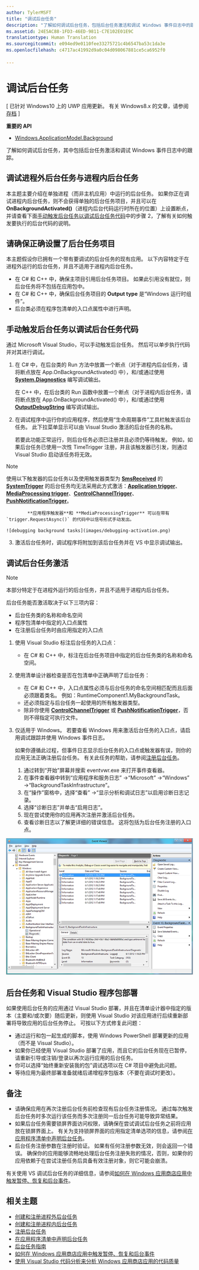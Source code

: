 ```yaml
---
author: TylerMSFT
title: "调试后台任务"
description: "了解如何调试后台任务，包括后台任务激活和调试 Windows 事件日志中的跟踪。"
ms.assetid: 24E5AC88-1FD3-46ED-9811-C7E102E01E9C
translationtype: Human Translation
ms.sourcegitcommit: e094ed9e0110fee33275721c4b6547ba53c1da3e
ms.openlocfilehash: c4717ac41992d9a0c04d098067881ce5ca6952f0

---
```


# 调试后台任务

\[ 已针对 Windows10 上的 UWP 应用更新。 有关 Windows8.x 的文章，请参阅[存档](http://go.microsoft.com/fwlink/p/?linkid=619132) \]

**重要的 API**
-   [Windows.ApplicationModel.Background](https://msdn.microsoft.com/library/windows/apps/br224847)

了解如何调试后台任务，其中包括后台任务激活和调试 Windows 事件日志中的跟踪。

## 调试进程外后台任务与进程内后台任务
本主题主要介绍在单独进程（而非主机应用）中运行的后台任务。 如果你正在调试进程内后台任务，则不会获得单独的后台任务项目，并且可以在 **OnBackgroundActivated()**（进程内后台代码运行时所在的位置）上设置断点，并请查看下面[手动触发后台任务以调试后台任务代码](#Trigger-background-tasks-manually-to-debug-background-task-code)中的步骤 2，了解有关如何触发要执行的后台代码的说明。

## 请确保正确设置了后台任务项目

本主题假设你已拥有一个带有要调试的后台任务的现有应用。 以下内容特定于在进程外运行的后台任务，并且不适用于进程内后台任务。

-   在 C# 和 C++ 中，确保主项目引用后台任务项目。 如果此引用没有就位，则后台任务将不包括在应用包中。
-   在 C# 和 C++ 中，确保后台任务项目的 **Output type** 是“Windows 运行时组件”。
-   后台类必须在程序包清单的入口点属性中进行声明。

## 手动触发后台任务以调试后台任务代码

通过 Microsoft Visual Studio，可以手动触发后台任务。 然后可以单步执行代码并对其进行调试。

1.  在 C# 中，在后台类的 Run 方法中放置一个断点（对于进程内后台任务，请将断点放在 App.OnBackgroundActivated() 中），和/或通过使用 [**System.Diagnostics**](https://msdn.microsoft.com/library/windows/apps/xaml/hh441592.aspx) 编写调试输出。

    在 C++ 中，在后台类的 Run 函数中放置一个断点（对于进程内后台任务，请将断点放在 App.OnBackgroundActivated() 中），和/或通过使用 [**OutputDebugString**](https://msdn.microsoft.com/library/windows/desktop/aa363362) 编写调试输出。

2.  在调试程序中运行你的应用程序，然后使用“生命周期事件”工具栏触发该后台任务。 此下拉菜单显示可以由 Visual Studio 激活的后台任务的名称。

    若要此功能正常运行，则后台任务必须已注册并且必须仍等待触发。 例如，如果后台任务已使用一次性 TimeTrigger 注册，并且该触发器已引发，则通过 Visual Studio 启动该任务将无效。

> [!Note]
> 使用以下触发器的后台任务以及使用触发器类型为 [**SmsReceived**](https://msdn.microsoft.com/library/windows/apps/br224839) 的 [**SystemTrigger**](https://msdn.microsoft.com/library/windows/apps/br224838) 的后台任务均无法采用此方式激活：[**Application trigger**](https://msdn.microsoft.com/en-us/library/windows/apps/windows.applicationmodel.background.applicationtrigger.aspx)、[**MediaProcessing trigger**](https://msdn.microsoft.com/en-us/library/windows/apps/windows.applicationmodel.background.mediaprocessingtrigger.aspx)、[**ControlChannelTrigger**](https://msdn.microsoft.com/library/windows/apps/hh701032)、[**PushNotificationTrigger**](https://msdn.microsoft.com/library/windows/apps/hh700543)。  
> 
>             **应用程序触发器**和 **MediaProcessingTrigger** 可以在带有 `trigger.RequestAsync()` 的代码中以信号形式手动发出。     

    ![debugging background tasks](images/debugging-activation.png)

3.  激活后台任务时，调试程序将附加到该后台任务并在 VS 中显示调试输出。

## 调试后台任务激活

> [!NOTE]
> 本部分特定于在进程外运行的后台任务，并且不适用于进程内后台任务。

后台任务能否激活取决于以下三项内容：

-   后台任务类的名称和命名空间
-   程序包清单中指定的入口点属性
-   在注册后台任务时由应用指定的入口点

1.  使用 Visual Studio 标注后台任务的入口点：

    -   在 C# 和 C++ 中，标注在后台任务项目中指定的后台任务类的名称和命名空间。

2.  使用清单设计器检查是否在包清单中正确声明了后台任务：

    -   在 C# 和 C++ 中，入口点属性必须与后台任务的命名空间相匹配而且后面必须跟着类名。 例如：RuntimeComponent1.MyBackgroundTask。
    -   还必须指定与后台任务一起使用的所有触发器类型。
    -   除非你使用 [**ControlChannelTrigger**](https://msdn.microsoft.com/library/windows/apps/hh701032) 或 [**PushNotificationTrigger**](https://msdn.microsoft.com/library/windows/apps/hh700543)，否则不得指定可执行文件。

3.  仅适用于 Windows。 若要查看 Windows 用来激活后台任务的入口点，请启用调试跟踪并使用 Windows 事件日志。

    如果你遵循此过程，但事件日志显示后台任务的入口点或触发器有误，则你的应用无法正确注册后台任务。 有关此任务的帮助，请参阅[注册后台任务](register-a-background-task.md)。

    1.  通过转到“开始”屏幕并搜索 eventvwr.exe 来打开事件查看器。
    2.  在事件查看器中转到“应用程序和服务日志” -&gt;“Microsoft” -&gt;“Windows” -&gt;“BackgroundTaskInfrastructure”。
    3.  在“操作”窗格中，选择“查看” -&gt;“显示分析和调试日志”以启用诊断日志记录。
    4.  选择“诊断日志”并单击“启用日志”。
    5.  现在尝试使用你的应用再次注册并激活后台任务。
    6.  查看诊断日志以了解更详细的错误信息。 这将包括为后台任务注册的入口点。

![用于提供后台任务调试信息的事件查看器](images/event-viewer.png)

## 后台任务和 Visual Studio 程序包部署

如果使用后台任务的应用通过 Visual Studio 部署，并且在清单设计器中指定的版本（主要和/或次要）随后更新，则使用 Visual Studio 对该应用进行后续重新部署将导致应用的后台任务停止。 可按以下方式修复此问题：

-   通过运行和包一起生成的脚本，使用 Windows PowerShell 部署更新的应用（而不是 Visual Studio）。
-   如果你已经使用 Visual Studio 部署了应用，而且它的后台任务现在已暂停，请重新引导或注销/登录以再次运行应用的后台任务。
-   你可以选择“始终重新安装我的包”调试选项以在 C# 项目中避免此问题。
-   等待应用为最终部署准备就绪后递增程序包版本（不要在调试时更改）。

## 备注

-   请确保应用在再次注册后台任务前检查现有后台任务注册情况。 通过每次触发后台任务时多次运行该任务而多次注册同一后台任务可能导致异常结果。
-   如果后台任务需要锁屏界面访问权限，请确保在尝试调试后台任务之前将应用放在锁屏界面上。 有关为支持锁屏界面的应用指定清单选项的信息，请参阅[在应用程序清单中声明后台任务](declare-background-tasks-in-the-application-manifest.md)。
-   后台任务注册参数在注册时验证。 如果有任何注册参数无效，则会返回一个错误。 确保你的应用能够流畅地处理后台任务注册失败的情况，否则，如果你的应用依赖于在尝试注册任务后具备有效注册对象，则它可能会崩溃。

有关使用 VS 调试后台任务的详细信息，请参阅[如何在 Windows 应用商店应用中触发暂停、恢复和后台事件](https://msdn.microsoft.com/library/windows/apps/xaml/hh974425.aspx)。

## 相关主题

* [创建和注册进程外后台任务](create-and-register-an-outofproc-background-task.md)
* [创建和注册进程内后台任务](create-and-register-an-inproc-background-task.md)
* [注册后台任务](register-a-background-task.md)
* [在应用程序清单中声明后台任务](declare-background-tasks-in-the-application-manifest.md)
* [后台任务指南](guidelines-for-background-tasks.md)
* [如何在 Windows 应用商店应用中触发暂停、恢复和后台事件](https://msdn.microsoft.com/library/windows/apps/xaml/hh974425.aspx)
* [使用 Visual Studio 代码分析来分析 Windows 应用商店应用的代码质量](https://msdn.microsoft.com/library/windows/apps/xaml/hh441471.aspx)

 

 



<!--HONumber=Nov16_HO1-->


